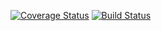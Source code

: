 [![Coverage Status](https://coveralls.io/repos/github/kaw393939/is219hello/badge.svg?branch=master)](https://coveralls.io/github/kaw393939/is219hello?branch=master)
[![Build Status](https://travis-ci.org/kaw393939/is219hello.svg?branch=master)](https://https://travis-ci.org/donark87/IT-219---Test/jobs/653625244)
